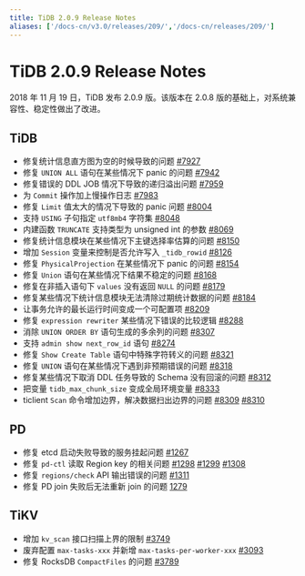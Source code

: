 ```yaml
---
title: TiDB 2.0.9 Release Notes
aliases: ['/docs-cn/v3.0/releases/209/','/docs-cn/releases/209/']
---
```


# TiDB 2.0.9 Release Notes

2018 年 11 月 19 日，TiDB 发布 2.0.9 版。该版本在 2.0.8 版的基础上，对系统兼容性、稳定性做出了改进。

## TiDB

- 修复统计信息直方图为空的时候导致的问题 [#7927](https://github.com/pingcap/tidb/pull/7927)
- 修复 `UNION ALL` 语句在某些情况下 panic 的问题 [#7942](https://github.com/pingcap/tidb/pull/7942)
- 修复错误的 DDL JOB 情况下导致的递归溢出问题 [#7959](https://github.com/pingcap/tidb/pull/7959)
- 为 `Commit` 操作加上慢操作日志 [#7983](https://github.com/pingcap/tidb/pull/7983)
- 修复 `Limit` 值太大的情况下导致的 panic 问题 [#8004](https://github.com/pingcap/tidb/pull/8004)
- 支持 `USING` 子句指定 `utf8mb4` 字符集 [#8048](https://github.com/pingcap/tidb/pull/8048)
- 内建函数 `TRUNCATE` 支持类型为 unsigned int 的参数 [#8069](https://github.com/pingcap/tidb/pull/8069)
- 修复统计信息模块在某些情况下主键选择率估算的问题 [#8150](https://github.com/pingcap/tidb/pull/8150)
- 增加 `Session` 变量来控制是否允许写入 `_tidb_rowid` [#8126](https://github.com/pingcap/tidb/pull/8126)
- 修复 `PhysicalProjection` 在某些情况下 panic 的问题 [#8154](https://github.com/pingcap/tidb/pull/8154)
- 修复 `Union` 语句在某些情况下结果不稳定的问题 [#8168](https://github.com/pingcap/tidb/pull/8168)
- 修复在非插入语句下 `values` 没有返回 `NULL` 的问题 [#8179](https://github.com/pingcap/tidb/pull/8179)
- 修复某些情况下统计信息模块无法清除过期统计数据的问题 [#8184](https://github.com/pingcap/tidb/pull/8184)
- 让事务允许的最长运行时间变成一个可配置项 [#8209](https://github.com/pingcap/tidb/pull/8209)
- 修复 `expression rewriter` 某些情况下错误的比较逻辑 [#8288](https://github.com/pingcap/tidb/pull/8288)
- 消除 `UNION ORDER BY` 语句生成的多余列的问题 [#8307](https://github.com/pingcap/tidb/pull/8307)
- 支持 `admin show next_row_id` 语句 [#8274](https://github.com/pingcap/tidb/pull/8274)
- 修复 `Show Create Table` 语句中特殊字符转义的问题 [#8321](https://github.com/pingcap/tidb/pull/8321)
- 修复 `UNION` 语句在某些情况下遇到非预期错误的问题 [#8318](https://github.com/pingcap/tidb/pull/8318)
- 修复某些情况下取消 DDL 任务导致的 Schema 没有回滚的问题 [#8312](https://github.com/pingcap/tidb/pull/8312)
- 把变量 `tidb_max_chunk_size` 变成全局环境变量 [#8333](https://github.com/pingcap/tidb/pull/8333)
- ticlient `Scan` 命令增加边界，解决数据扫出边界的问题 [#8309](https://github.com/pingcap/tidb/pull/8309) [#8310](https://github.com/pingcap/tidb/pull/8310)

## PD

- 修复 etcd 启动失败导致的服务挂起问题 [#1267](https://github.com/pingcap/pd/pull/1267)
- 修复 `pd-ctl` 读取 Region key 的相关问题 [#1298](https://github.com/pingcap/pd/pull/1298) [#1299](https://github.com/pingcap/pd/pull/1299) [#1308](https://github.com/pingcap/pd/pull/1308)
- 修复 `regions/check` API 输出错误的问题 [#1311](https://github.com/pingcap/pd/pull/1311)
- 修复 PD join 失败后无法重新 join 的问题 [1279](https://github.com/pingcap/pd/pull/1279)

## TiKV

- 增加 `kv_scan` 接口扫描上界的限制 [#3749](https://github.com/tikv/tikv/pull/3749)
- 废弃配置 `max-tasks-xxx` 并新增 `max-tasks-per-worker-xxx` [#3093](https://github.com/tikv/tikv/pull/3093)
- 修复 RocksDB `CompactFiles` 的问题 [#3789](https://github.com/tikv/tikv/pull/3789)